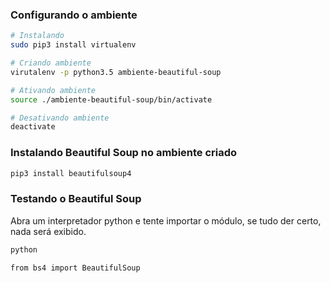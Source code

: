 ### Configurando o ambiente
  
```sh
# Instalando
sudo pip3 install virtualenv  

# Criando ambiente
virutalenv -p python3.5 ambiente-beautiful-soup  

# Ativando ambiente
source ./ambiente-beautiful-soup/bin/activate  

# Desativando ambiente
deactivate  
```  
  
### Instalando Beautiful Soup no ambiente criado
  
```sh
pip3 install beautifulsoup4
```
  
### Testando o Beautiful Soup
  
Abra um interpretador python e tente importar o módulo, se tudo der certo, nada será exibido.  
  
```sh
python

from bs4 import BeautifulSoup
```  
